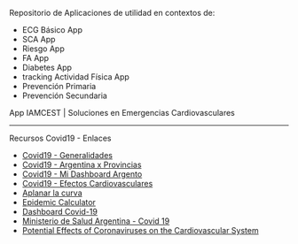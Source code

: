 Repositorio de Aplicaciones de utilidad en contextos de:

- ECG Básico App
- SCA App
- Riesgo App
- FA App
- Diabetes App
- tracking Actividad Física App
- Prevención Primaria
- Prevención Secundaria

App IAMCEST | Soluciones en Emergencias Cardiovasculares
<hr>

Recursos Covid19 - Enlaces

- <a href="covid19.html">Covid19 - Generalidades</a><br />
- <a href="https://iamcest.github.io/covid19-argentina/index.html" target="_blank">Covid19 - Argentina x Provincias</a><br />
- <a href="https://app.iamcest.com/covid19-ar">Covid19 - Mi Dashboard Argento</a><br />
- <a href="covid19-efectos-cardiovasculares.html">Covid19 - Efectos Cardiovasculares</a><br />
- <a href="https://www.flattenthecurve.com/es/" target="_blank">Aplanar la curva</a><br />
- <a href="https://gabgoh.github.io/COVID/index.html" target="_blank">Epidemic Calculator</a><br />
- <a href="https://www.cov19.xyz/" target="_blank">Dashboard Covid-19</a><br />
- <a href="https://www.argentina.gob.ar/salud/coronavirus-COVID-19" target="_blank">Ministerio de Salud Argentina - Covid 19</a>
- <a href="https://jamanetwork.com/journals/jamacardiology/fullarticle/2763846" target="_blank">Potential Effects of Coronaviruses on the Cardiovascular System</a>
